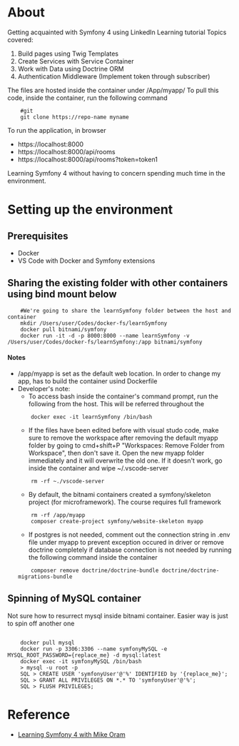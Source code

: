 # About
Getting acquainted with Symfony 4 using LinkedIn Learning tutorial
Topics covered:
1. Build pages using Twig Templates
2. Create Services with Service Container
3. Work with Data using Doctrine ORM
4. Authentication Middleware (Implement token through subscriber)


The files are hosted inside the container under /App/myapp/
To pull this code, inside the container, run the following command  
```shell
    #git 
    git clone https://repo-name myname

```

To run the application, in browser
* https://localhost:8000
* https://localhost:8000/api/rooms
* https://localhost:8000/api/rooms?token=token1


Learning Symfony 4 without having to concern spending much time in the environment. 
# Setting up the environment

## Prerequisites
* Docker
* VS Code with Docker and Symfony extensions

## Sharing the existing folder with other containers using bind mount below
```shell
    #We're going to share the learnSymfony folder between the host and container
    mkdir /Users/user/Codes/docker-fs/learnSymfony
    docker pull bitnami/symfony
    docker run -it -d -p 8000:8000 --name learnSymfony -v /Users/user/Codes/docker-fs/learnSymfony:/app bitnami/symfony  
```

#### Notes
* /app/myapp is set as the default web location. In order to change my app, has to build the container usind Dockerfile
* Developer's note: 
    * To access bash inside the container's command prompt, run the following from the host. This will be referred throughout the 
    ```shell
        docker exec -it learnSymfony /bin/bash
    ```
    * If the files have been edited before with visual studo code, make sure to remove the workspace after removing the default myapp folder by going to cmd+shift+P "Workspaces: Remove Folder from Workspace", then don't save it. Open the new myapp folder immediately and it will overwrite the old one. If it doesn't work, go inside the container and wipe ~/.vscode-server
    ```shell
        rm -rf ~./vscode-server
    ```
    * By default, the bitnami containers created a symfony/skeleton project (for microframework). The course requires full framework
    ```shell
        rm -rf /app/myapp
        composer create-project symfony/website-skeleton myapp
    ```
    * If postgres is not needed, comment out the connection string in .env file under myapp to prevent exception occured in driver or remove doctrine completely if database connection is not needed by running the following command inside the container
    ```shell
        composer remove doctrine/doctrine-bundle doctrine/doctrine-migrations-bundle
    ```

## Spinning of MySQL container
Not sure how to resurrect mysql inside bitnami container. Easier way is just to spin off another one
``` shell

    docker pull mysql
    docker run -p 3306:3306 --name symfonyMySQL -e MYSQL_ROOT_PASSWORD={replace_me} -d mysql:latest
    docker exec -it symfonyMySQL /bin/bash  
    > mysql -u root -p
    SQL > CREATE USER 'symfonyUser'@'%' IDENTIFIED by '{replace_me}';
    SQL > GRANT ALL PRIVILEGES ON *.* TO 'symfonyUser'@'%';
    SQL > FLUSH PRIVILEGES;
```

# Reference
* [Learning Symfony 4 with Mike Oram](https://www.linkedin.com/learning/learning-symfony-4/)